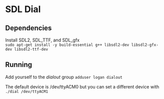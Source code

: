 # SDL Dial

## Dependencies

Install SDL2, SDL\_TTF, and SDL\_gfx <br />
`sudo apt-get install -y build-essential g++ libsdl2-dev libsdl2-gfx-dev libsdl2-ttf-dev`

## Running
Add yourself to the *dialout* group `adduser logan dialout`

The default device is /dev/ttyACM0 but you can set a different device with `./dial /dev/ttyACM1`
